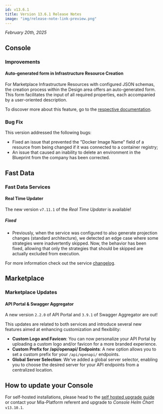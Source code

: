 ```yaml
---
id: v13.6.1
title: Version 13.6.1 Release Notes
image: "img/release-note-link-preview.png"
---
```


_February 20th, 2025_

## Console

### Improvements

#### Auto-generated form in Infrastructure Resource Creation

For Marketplace Infrastructure Resources with configured JSON schemas, the creation process within the Design area offers an auto-generated form. This form facilitates the input of all required properties, each accompanied by a user-oriented description.

To discover more about this feature, go to the [respective documentation](/docs/13.7.5/software-catalog/manage-items/mia-ctl/create/create-item-by-type/create_infrastructure_resource#generate-dynamic-form-of-the-to-customize-validation-of-your-infrastructure-resource).

### Bug Fix

This version addressed the following bugs:

- Fixed an issue that prevented the "Docker Image Name" field of a resource from being changed if it was connected to a container registry;
- An issue that caused an inability to delete an environment in the Blueprint from the company has been corrected.

## Fast Data

### Fast Data Services

#### Real Time Updater

The new version `v7.11.1` of the _Real Time Updater_ is available!

##### Fixed

- Previously, when the service was configured to also generate projection changes (standard architecture), we detected an edge case where some strategies were inadvertently skipped.
Now, the behavior has been fixed, allowing that only the strategies that should be skipped are actually excluded from execution.

For more information check out the service [changelog](/docs/13.7.5/runtime_suite/real-time-updater/changelog).

## Marketplace

### Marketplace Updates

#### API Portal & Swagger Aggregator

A new version `2.2.0` of API Portal and `3.9.1` of Swagger Aggregator are out!

This updates are related to both services and introduce several new features aimed at enhancing customization and flexibility:
- **Custom Logo and Favicon**: You can now personalize your API Portal by uploading a custom logo and/or favicon for a more branded experience.
- **Custom Prefix for /api/openapi/ Endpoints**: A new option allows you to set a custom prefix for your `/api/openapi/` endpoints.
- **Global Server Selection**: We've added a global server selector, enabling you to choose the desired server for your API endpoints from a centralized location.

## How to update your Console

For self-hosted installations, please head to the [self hosted upgrade guide](/docs/13.7.5/infrastructure/self-hosted/installation-chart/how-to-upgrade) or contact your Mia-Platform referent and upgrade to _Console Helm Chart_ `v13.10.1`.
